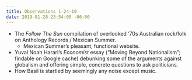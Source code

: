 ```yaml
---
title: Observations 1-24-19
date: 2019-01-28 23:54:00 -06:00
---
```


- The *Follow The Sun* compilation of overlooked ‘70s Australian rock/folk on Anthology Records / Mexican Summer.
	- Mexican Summer’s pleasant, functional website.
- Yuval Noah Harari’s *Economist* essay (“Moving Beyond Nationalism”; findable on Google cache) debunking some of the arguments against globalism and offering simple, concrete questions to ask politicians.
- How Basil is startled by seemingly any noise except music.
